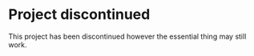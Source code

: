 # Project discontinued
This project has been discontinued however the essential thing may still work.
